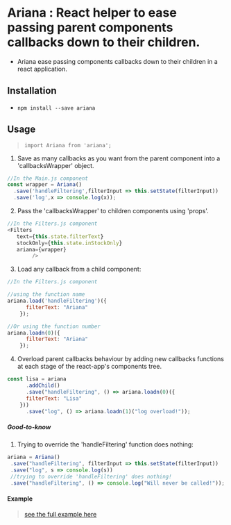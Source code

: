 # Ariana : React helper to ease passing parent components callbacks down to their children.

* Ariana ease passing components callbacks down to their children in a react application.


## Installation

* `npm install --save ariana`


## Usage

> `import Ariana from 'ariana';`

1. Save as many callbacks as you want from the parent component into a 'callbacksWrapper' object.

```JavaScript
//In the Main.js component
const wrapper = Ariana()
  .save('handleFiltering',filterInput => this.setState(filterInput))
  .save('log',x => console.log(x));
```

2. Pass the 'callbacksWrapper' to children components using 'props'.

```JavaScript
//In the Filters.js component
<Filters
   text={this.state.filterText}
   stockOnly={this.state.inStockOnly}
   ariana={wrapper}
        />
```

3. Load any callback from a child component:

```JavaScript
//In the Filters.js component

//using the function name
ariana.load('handleFiltering')({
      filterText: "Ariana"
    });

//Or using the function number
ariana.loadn(0)({
      filterText: "Ariana"
    });
```

4. Overload parent callbacks behaviour by adding new callbacks functions at each stage of the react-app's components tree.

```JavaScript
const lisa = ariana
      .addChild()
      .save("handleFiltering", () => ariana.loadn(0)({
      filterText: "Lisa"
    }))
      .save("log", () => ariana.loadn(1)("log overload!"));
```


##### Good-to-know

1. Trying to override the 'handleFiltering' function does nothing:


```JavaScript
ariana = Ariana()
 .save("handleFiltering", filterInput => this.setState(filterInput))
 .save("log", s => console.log(s))
 //trying to override 'handleFiltering' does nothing!
 .save("handleFiltering", () => console.log("Will never be called!"));
```


#### Example

> [see the full example here](https://github.com/tutanck/Ariana/tree/master/example)
